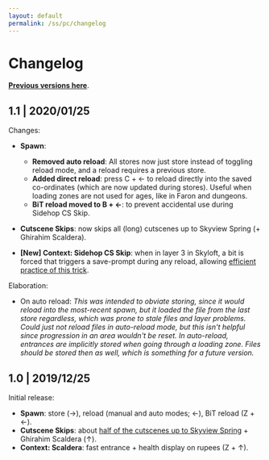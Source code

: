 ```yaml
---
layout: default
permalink: /ss/pc/changelog
---
```


# Changelog

[**Previous versions here**](https://github.com/Pyorot/sspc/tree/master/release).

## **1.1** | 2020/01/25
Changes:
* **Spawn**:
  * **Removed auto reload**: All stores now just store instead of toggling reload mode, and a reload requires a previous store.
  * **Added direct reload**: press C + ← to reload directly into the saved co-ordinates (which are now updated during stores). Useful when loading zones are not used for ages, like in Faron and dungeons.
  * **BiT reload moved to B + ←**: to prevent accidental use during Sidehop CS Skip.

* **Cutscene Skips**: now skips all (long) cutscenes up to Skyview Spring (+ Ghirahim Scaldera).

* **\[New\] Context: Sidehop CS Skip**: when in layer 3 in Skyloft, a bit is forced that triggers a save-prompt during any reload, allowing [efficient practice of this trick](https://www.youtube.com/watch?v=VayLxTLOOkY).

Elaboration:
* On auto reload: *This was intended to obviate storing, since it would reload into the most-recent spawn, but it loaded the file from the last store regardless, which was prone to stale files and layer problems. Could just not reload files in auto-reload mode, but this isn't helpful since progression in an area wouldn't be reset. In auto-reload, entrances are implicitly stored when going through a loading zone. Files should be stored then as well, which is something for a future version.*

## **1.0** | 2019/12/25
Initial release:
* **Spawn**: store (→), reload (manual and auto modes; ←), BiT reload (Z + ←).
* **Cutscene Skips**: about [half of the cutscenes up to Skyview Spring](https://github.com/Pyorot/sspc/blob/c19c7212ed5ac55022530c4e72a085609cdbd616/docs/cs%20skips.txt) + Ghirahim Scaldera (↑).
* **Context: Scaldera**: fast entrance + health display on rupees (Z + ↑).

